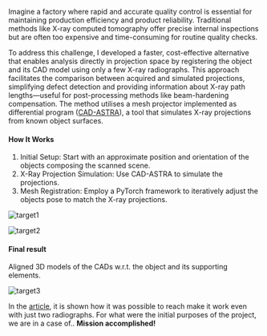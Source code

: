 Imagine a factory where rapid and accurate quality control is essential for maintaining production efficiency and product reliability. Traditional methods like X-ray computed tomography offer precise internal inspections but are often too expensive and time-consuming for routine quality checks.

To address this challenge, I developed a faster, cost-effective alternative that enables analysis directly in projection space by registering the object and its CAD model using only a few X-ray radiographs. This approach facilitates the comparison between acquired and simulated projections, simplifying defect detection and providing information about X-ray path lengths—useful for post-processing methods like beam-hardening compensation. The method utilises a mesh projector implemented as differential program ([CAD-ASTRA](https://doi.org/10.1364/OE.498194)), a tool that simulates X-ray projections from known object surfaces.
#### How It Works

1. Initial Setup: Start with an approximate position and orientation of the objects composing the scanned scene.
2. X-Ray Projection Simulation: Use CAD-ASTRA to simulate the projections.
3. Mesh Registration: Employ a PyTorch framework to iteratively adjust the objects pose to match the X-ray projections.

![target1](/gifs/registration/opt.gif)

![target2](/gifs/registration/opt3d.gif)

#### Final result
Aligned 3D models of the CADs w.r.t. the object and its supporting elements.

![target3](/images/registration/final.jpeg)

In the [article](https://link.springer.com/article/10.1007/s10921-024-01071-y), it is shown how it was possible to reach make it work even with just two radiographs. For what were the initial purposes of the project, we are in a case of.. **Mission accomplished!**